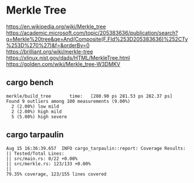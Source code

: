 # Merkle Tree

https://en.wikipedia.org/wiki/Merkle_tree  
https://academic.microsoft.com/topic/205383636/publication/search?q=Merkle%20tree&qe=And(Composite(F.FId%253D205383636)%252CTy%253D%270%27)&f=&orderBy=0  
https://brilliant.org/wiki/merkle-tree  
https://xlinux.nist.gov/dads/HTML/MerkleTree.html  
https://golden.com/wiki/Merkle_tree-W3DMKV

## cargo bench

```
merkle/build_tree       time:   [280.90 ps 281.53 ps 282.37 ps]                              
Found 9 outliers among 100 measurements (9.00%)
  2 (2.00%) low mild
  2 (2.00%) high mild
  5 (5.00%) high severe
```

## cargo tarpaulin

```
Aug 15 16:36:39.657  INFO cargo_tarpaulin::report: Coverage Results:
|| Tested/Total Lines:
|| src/main.rs: 0/22 +0.00%
|| src/merkle.rs: 123/133 +0.00%
|| 
79.35% coverage, 123/155 lines covered
```